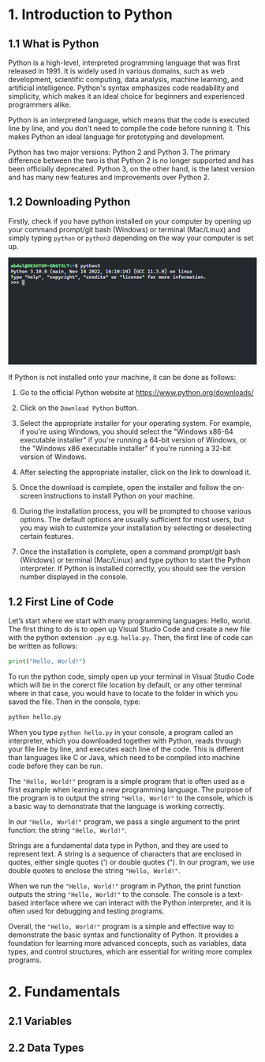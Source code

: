 # 1. Introduction to Python

## 1.1 What is Python

Python is a high-level, interpreted programming language that was first released in 1991. It is widely used in various domains, such as web development, scientific computing, data analysis, machine learning, and artificial intelligence. Python's syntax emphasizes code readability and simplicity, which makes it an ideal choice for beginners and experienced programmers alike.

Python is an interpreted language, which means that the code is executed line by line, and you don't need to compile the code before running it. This makes Python an ideal language for prototyping and development.

Python has two major versions: Python 2 and Python 3. The primary difference between the two is that Python 2 is no longer supported and has been officially deprecated. Python 3, on the other hand, is the latest version and has many new features and improvements over Python 2.

## 1.2 Downloading Python

Firstly, check if you have python installed on your computer by opening up your command prompt/git bash (Windows) or terminal (Mac/Linux) and simply typing `python` or `python3` depending on the way your computer is set up.

<p align="center">
  <img src="https://raw.githubusercontent.com/codecraftsuk/web-dev-bootcamp/main/docs/_media/week_07_python/pythoncheck.png">
</p>

If Python is not installed onto your machine, it can be done as follows:

1. Go to the official Python website at https://www.python.org/downloads/

2. Click on the `Download Python` button.

3. Select the appropriate installer for your operating system. For example, if you're using Windows, you should select the "Windows x86-64 executable installer" if you're running a 64-bit version of Windows, or the "Windows x86 executable installer" if you're running a 32-bit version of Windows.

4. After selecting the appropriate installer, click on the link to download it.

5. Once the download is complete, open the installer and follow the on-screen instructions to install Python on your machine.

6. During the installation process, you will be prompted to choose various options. The default options are usually sufficient for most users, but you may wish to customize your installation by selecting or deselecting certain features.

7. Once the installation is complete, open a command prompt/git bash (Windows) or terminal (Mac/Linux) and type python to start the Python interpreter. If Python is installed correctly, you should see the version number displayed in the console.


## 1.2 First Line of Code

Let’s start where we start with many programming languages: Hello, world. The first thing to do is to open up Visual Studio Code and create a new file with the python extension `.py` e.g. `hello.py`. Then, the first line of code can be written as follows:

```python
print("Hello, World!")
```

To run the python code, simply open up your terminal in Visual Studio Code which will be in the corerct file location by default, or any other terminal where in that case, you would have to locate to the folder in which you saved the file. Then in the console, type:

```bash
python hello.py
```

When you type `python hello.py` in your console, a program called an interpreter, which you downloaded together with Python, reads through your file line by line, and executes each line of the code. This is different than languages like C or Java, which need to be compiled into machine code before they can be run.

The `"Hello, World!"` program is a simple program that is often used as a first example when learning a new programming language. The purpose of the program is to output the string `"Hello, World!"` to the console, which is a basic way to demonstrate that the language is working correctly.

In our `"Hello, World!"` program, we pass a single argument to the print function: the string `"Hello, World!"`.

Strings are a fundamental data type in Python, and they are used to represent text. A string is a sequence of characters that are enclosed in quotes, either single quotes (') or double quotes ("). In our program, we use double quotes to enclose the string `"Hello, World!"`.

When we run the `"Hello, World!"` program in Python, the print function outputs the string `"Hello, World!"` to the console. The console is a text-based interface where we can interact with the Python interpreter, and it is often used for debugging and testing programs.

Overall, the `"Hello, World!"` program is a simple and effective way to demonstrate the basic syntax and functionality of Python. It provides a foundation for learning more advanced concepts, such as variables, data types, and control structures, which are essential for writing more complex programs.

# 2. Fundamentals

## 2.1 Variables



## 2.2 Data Types

